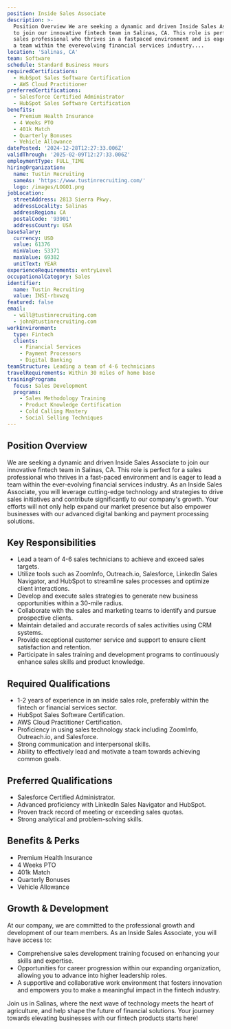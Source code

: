 ```yaml
---
position: Inside Sales Associate
description: >-
  Position Overview We are seeking a dynamic and driven Inside Sales Associate
  to join our innovative fintech team in Salinas, CA. This role is perfect for a
  sales professional who thrives in a fastpaced environment and is eager to lead
  a team within the everevolving financial services industry....
location: 'Salinas, CA'
team: Software
schedule: Standard Business Hours
requiredCertifications:
  - HubSpot Sales Software Certification
  - AWS Cloud Practitioner
preferredCertifications:
  - Salesforce Certified Administrator
  - HubSpot Sales Software Certification
benefits:
  - Premium Health Insurance
  - 4 Weeks PTO
  - 401k Match
  - Quarterly Bonuses
  - Vehicle Allowance
datePosted: '2024-12-28T12:27:33.006Z'
validThrough: '2025-02-09T12:27:33.006Z'
employmentType: FULL_TIME
hiringOrganization:
  name: Tustin Recruiting
  sameAs: 'https://www.tustinrecruiting.com/'
  logo: /images/LOGO1.png
jobLocation:
  streetAddress: 2813 Sierra Pkwy.
  addressLocality: Salinas
  addressRegion: CA
  postalCode: '93901'
  addressCountry: USA
baseSalary:
  currency: USD
  value: 61376
  minValue: 53371
  maxValue: 69382
  unitText: YEAR
experienceRequirements: entryLevel
occupationalCategory: Sales
identifier:
  name: Tustin Recruiting
  value: INSI-rbxwzq
featured: false
email:
  - will@tustinrecruiting.com
  - john@tustinrecruiting.com
workEnvironment:
  type: Fintech
  clients:
    - Financial Services
    - Payment Processors
    - Digital Banking
teamStructure: Leading a team of 4-6 technicians
travelRequirements: Within 30 miles of home base
trainingProgram:
  focus: Sales Development
  programs:
    - Sales Methodology Training
    - Product Knowledge Certification
    - Cold Calling Mastery
    - Social Selling Techniques
---
```




## Position Overview

We are seeking a dynamic and driven Inside Sales Associate to join our innovative fintech team in Salinas, CA. This role is perfect for a sales professional who thrives in a fast-paced environment and is eager to lead a team within the ever-evolving financial services industry. As an Inside Sales Associate, you will leverage cutting-edge technology and strategies to drive sales initiatives and contribute significantly to our company's growth. Your efforts will not only help expand our market presence but also empower businesses with our advanced digital banking and payment processing solutions.

## Key Responsibilities

- Lead a team of 4-6 sales technicians to achieve and exceed sales targets.
- Utilize tools such as ZoomInfo, Outreach.io, Salesforce, LinkedIn Sales Navigator, and HubSpot to streamline sales processes and optimize client interactions.
- Develop and execute sales strategies to generate new business opportunities within a 30-mile radius.
- Collaborate with the sales and marketing teams to identify and pursue prospective clients.
- Maintain detailed and accurate records of sales activities using CRM systems.
- Provide exceptional customer service and support to ensure client satisfaction and retention.
- Participate in sales training and development programs to continuously enhance sales skills and product knowledge.

## Required Qualifications

- 1-2 years of experience in an inside sales role, preferably within the fintech or financial services sector.
- HubSpot Sales Software Certification.
- AWS Cloud Practitioner Certification.
- Proficiency in using sales technology stack including ZoomInfo, Outreach.io, and Salesforce.
- Strong communication and interpersonal skills.
- Ability to effectively lead and motivate a team towards achieving common goals.

## Preferred Qualifications

- Salesforce Certified Administrator.
- Advanced proficiency with LinkedIn Sales Navigator and HubSpot.
- Proven track record of meeting or exceeding sales quotas.
- Strong analytical and problem-solving skills.

## Benefits & Perks

- Premium Health Insurance
- 4 Weeks PTO
- 401k Match
- Quarterly Bonuses
- Vehicle Allowance

## Growth & Development

At our company, we are committed to the professional growth and development of our team members. As an Inside Sales Associate, you will have access to:

- Comprehensive sales development training focused on enhancing your skills and expertise.
- Opportunities for career progression within our expanding organization, allowing you to advance into higher leadership roles.
- A supportive and collaborative work environment that fosters innovation and empowers you to make a meaningful impact in the fintech industry.

Join us in Salinas, where the next wave of technology meets the heart of agriculture, and help shape the future of financial solutions. Your journey towards elevating businesses with our fintech products starts here!
